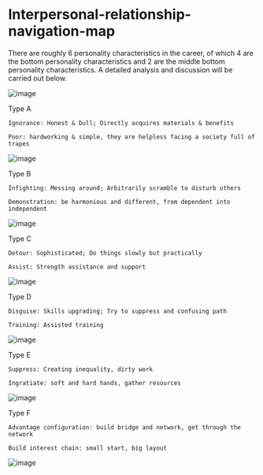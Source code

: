 # Interpersonal-relationship-navigation-map

There are roughly 6 personality characteristics in the career, of which 4 are the bottom personality characteristics and 2 are the middle bottom personality characteristics. A detailed analysis and discussion will be carried out below.

![image](https://user-images.githubusercontent.com/17419617/147376658-a9e65578-f14f-4a0d-a045-9493a04a2360.png)


Type A

    Ignorance: Honest & Dull; Directly acquires materials & benefits

    Poor: hardworking & simple, they are helpless facing a society full of trapes

![image](https://user-images.githubusercontent.com/17419617/147376496-42e121d2-9583-41c9-afab-20bb77f5b894.png)

Type B

    Infighting: Messing around; Arbitrarily scramble to disturb others

    Demonstration: be harmonious and different, from dependent into independent

![image](https://user-images.githubusercontent.com/17419617/147376498-90558aae-91fd-4803-99df-f00dcdb43f2d.png)

Type C

    Detour: Sophisticated; Do things slowly but practically

    Assist: Strength assistance and support

![image](https://user-images.githubusercontent.com/17419617/147376499-d72eb751-a235-4fd6-9903-804c59b451f9.png)

Type D

    Disguise: Skills upgrading; Try to suppress and confusing path

    Training: Assisted training

![image](https://user-images.githubusercontent.com/17419617/147376502-5d9e4c8c-1a85-45ca-8e8b-53240328e471.png)

Type E

    Suppress: Creating inequality, dirty work 

    Ingratiate: soft and hard hands, gather resources

![image](https://user-images.githubusercontent.com/17419617/147376525-6207468b-3bde-4588-b0b2-49d5df8aa2a2.png)


Type F

    Advantage configuration: build bridge and network, get through the network

    Build interest chain: small start, big layout

![image](https://user-images.githubusercontent.com/17419617/147376527-e792798b-958b-4507-a8fd-863eac6ea298.png)
